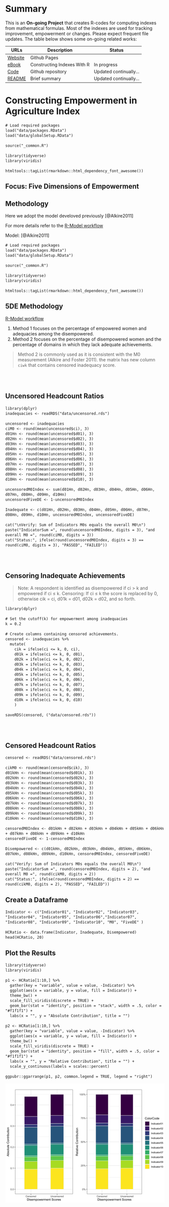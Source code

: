 <head>
  <link rel="stylesheet" href="https://cdnjs.cloudflare.com/ajax/libs/font-awesome/4.7.0/css/font-awesome.min.css"/>
  <link rel="stylesheet" type="text/css" href="./css/ghindexes.css">
</head>


# Summary

This is an **On-going Project** that creates R-codes for computing indexes from mathematical formulas. Most of the indexes are used for tracking improvement, empowerment or changes. Please expect frequent file updates. The table below shows some on-going related works:

| URLs | Description | Status |
|-------|--------------------| --------- |
|[Website](https://tmbuza.github.io/indexbook/) | Github Pages |  |
|[eBook](https://complexdatainsights.com/indexbook/) | Constructing Indexes With R | In progress |
|[Code](https://github.com/tmbuza/indexbook) | Github repository | Updated continually... |
|[README](https://github.com/tmbuza/indexbook/blob/master/README.md/) | Brief summary | Updated continually... |



# Constructing Empowerment in Agriculture Index

```{}
# Load required packages
load("data/packages.RData")
load("data/globalSetup.RData")

source("_common.R")

library(tidyverse)
library(viridis)

htmltools::tagList(rmarkdown::html_dependency_font_awesome())
```

## Focus: Five Dimensions of Empowerment


## Methodology 

Here we adopt the model develoved previously [@Alkire2011]

For more details refer to the [R-Model workflow](https://complexdatainsights.com/indexbook/fiveDE.html)

Model: [@Alkire2011]

```{}
# Load required packages
load("data/packages.RData")
load("data/globalSetup.RData")

source("_common.R")

library(tidyverse)
library(viridis)

htmltools::tagList(rmarkdown::html_dependency_font_awesome())
```

## 5DE Methodology 

[R-Model workflow](https://tmbuza.github.io/indexbook/)


1. Method 1 focuses on the percentage of empowered women and adequacies among the disempowered. 
2. Method 2 focuses on the percentage of disempowered women and the percentage of domains in which they lack adequate achievements. 

> Method 2 is commonly used as it is consistent with the M0 measurement (Alkire and Foster 2011).
 the matrix has new column `ciwk` that contains censored inadequacy score.


<br><br>

## Uncensored Headcount Ratios
```{}
library(dplyr)
inadequacies <- readRDS("data/uncensored.rds")

uncensored <- inadequacies 
ciM0 <- round(mean(uncensored$ci), 3)
d01Hn <- round(mean(uncensored$d01), 3)
d02Hn <- round(mean(uncensored$d02), 3)
d03Hn <- round(mean(uncensored$d03), 3)
d04Hn <- round(mean(uncensored$d04), 3)
d05Hn <- round(mean(uncensored$d05), 3)
d06Hn <- round(mean(uncensored$d06), 3)
d07Hn <- round(mean(uncensored$d07), 3)
d08Hn <- round(mean(uncensored$d08), 3)
d09Hn <- round(mean(uncensored$d09), 3)
d10Hn <- round(mean(uncensored$d10), 3)

uncensoredM0Index <- sum(d01Hn, d02Hn, d03Hn, d04Hn, d05Hn, d06Hn, d07Hn, d08Hn, d09Hn, d10Hn)
uncensoredFiveDE <- 1-uncensoredM0Index

Inadequate <- c(d01Hn, d02Hn, d03Hn, d04Hn, d05Hn, d06Hn, d07Hn, d08Hn, d09Hn, d10Hn, uncensoredM0Index, uncensoredFiveDE)

cat("\nVerify: Sum of Indicators M0s equals the overall M0\n")
paste("IndicatorSum =", round(uncensoredM0Index, digits = 3), "and overall M0 =", round(ciM0, digits = 3))
cat("Status:", ifelse(round(uncensoredM0Index, digits = 3) == round(ciM0, digits = 3), "PASSED", "FAILED"))

```

<br>
<br>

## Censoring Inadequate Achievements
> Note: A respondent is identified as disempowered if ci > k and empowered if ci ≤ k. 
> Censoring: If ci ≤ k the score is replaced by 0, otherwise cik = ci, d01k = d01, d02k = d02, and so forth.

```{}
library(dplyr)

# Set the cutoff(k) for empowerment among inadequacies
k = 0.2

# Create columns containing censored achievements.
censored <- inadequacies %>% 
  mutate(
    cik = ifelse(ci <= k, 0, ci),
    d01k = ifelse(ci <= k, 0, d01), 
    d02k = ifelse(ci <= k, 0, d02), 
    d03k = ifelse(ci <= k, 0, d03), 
    d04k = ifelse(ci <= k, 0, d04),
    d05k = ifelse(ci <= k, 0, d05),
    d06k = ifelse(ci <= k, 0, d06),
    d07k = ifelse(ci <= k, 0, d07),
    d08k = ifelse(ci <= k, 0, d08),
    d09k = ifelse(ci <= k, 0, d09),
    d10k = ifelse(ci <= k, 0, d10)
    )

saveRDS(censored, ("data/censored.rds"))
```

<br>
<br>

## Censored Headcount Ratios
```{r}
censored <- readRDS("data/censored.rds")

cikM0 <- round(mean(censored$cik), 3)
d01kHn <- round(mean(censored$d01k), 3)
d02kHn <- round(mean(censored$d02k), 3)
d03kHn <- round(mean(censored$d03k), 3)
d04kHn <- round(mean(censored$d04k), 3)
d05kHn <- round(mean(censored$d05k), 3)
d06kHn <- round(mean(censored$d06k), 3)
d07kHn <- round(mean(censored$d07k), 3)
d08kHn <- round(mean(censored$d08k), 3)
d09kHn <- round(mean(censored$d09k), 3)
d10kHn <- round(mean(censored$d10k), 3)

censoredM0Index <- d01kHn + d02kHn + d03kHn + d04kHn + d05kHn + d06kHn + d07kHn + d08kHn + d09kHn + d10kHn
censoredFiveDE <- 1-censoredM0Index
  
Disempowered <- c(d01kHn, d02kHn, d03kHn, d04kHn, d05kHn, d06kHn, d07kHn, d08kHn, d09kHn, d10kHn, censoredM0Index, censoredFiveDE)

cat("Verify: Sum of Indicators M0s equals the overall M0\n")
paste("IndicatorSum =", round(censoredM0Index, digits = 2), "and overall M0 =", round(cikM0, digits = 2))
cat("Status:", ifelse(round(censoredM0Index, digits = 2) == round(cikM0, digits = 2), "PASSED", "FAILED"))
```


## Create a Dataframe
```{}
Indicator <- c("Indicator01", "Indicator02", "Indicator03", "Indicator04", "Indicator05", "Indicator06","Indicator07", "Indicator08", "Indicator09", "Indicator10", "M0", "FiveDE" )

HCRatio <- data.frame(Indicator, Inadequate, Disempowered)
head(HCRatio, 20)
```


## Plot the Results
```{}
library(tidyverse)
library(viridis)

p1 <- HCRatio[1:10,] %>% 
  gather(key = "variable", value = value, -Indicator) %>% 
  ggplot(aes(x = variable, y = value, fill = Indicator)) +
  theme_bw() +
  scale_fill_viridis(discrete = TRUE) +
  geom_bar(stat = "identity", position = "stack", width = .5, color = "#f1f1f1") + 
  labs(x = "", y = "Absolute Contribution", title = "")

p2 <- HCRatio[1:10,] %>% 
  gather(key = "variable", value = value, -Indicator) %>% 
  ggplot(aes(x = variable, y = value, fill = Indicator)) +
  theme_bw() +
  scale_fill_viridis(discrete = TRUE) +
  geom_bar(stat = "identity", position = "fill", width = .5, color = "#f1f1f1") +
  labs(x = "", y = "Relative Contribution", title = "") +
  scale_y_continuous(labels = scales::percent)

ggpubr::ggarrange(p1, p2, common.legend = TRUE, legend = "right")
```

![](./_figs/IDX-uncensored-fig-1.png)
